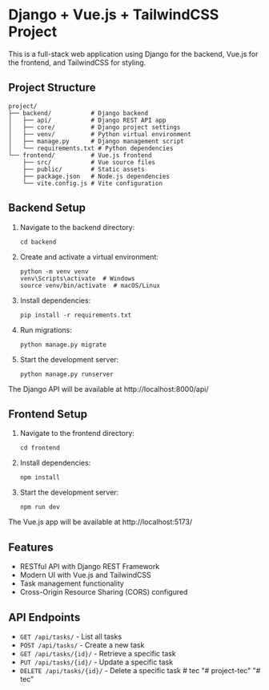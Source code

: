 # Django + Vue.js + TailwindCSS Project

This is a full-stack web application using Django for the backend, Vue.js for the frontend, and TailwindCSS for styling.

## Project Structure

```
project/
├── backend/           # Django backend
│   ├── api/           # Django REST API app
│   ├── core/          # Django project settings
│   ├── venv/          # Python virtual environment
│   ├── manage.py      # Django management script
│   └── requirements.txt # Python dependencies
└── frontend/          # Vue.js frontend
    ├── src/           # Vue source files
    ├── public/        # Static assets
    ├── package.json   # Node.js dependencies
    └── vite.config.js # Vite configuration
```

## Backend Setup

1. Navigate to the backend directory:
   ```
   cd backend
   ```

2. Create and activate a virtual environment:
   ```
   python -m venv venv
   venv\Scripts\activate  # Windows
   source venv/bin/activate  # macOS/Linux
   ```

3. Install dependencies:
   ```
   pip install -r requirements.txt
   ```

4. Run migrations:
   ```
   python manage.py migrate
   ```

5. Start the development server:
   ```
   python manage.py runserver
   ```

The Django API will be available at http://localhost:8000/api/

## Frontend Setup

1. Navigate to the frontend directory:
   ```
   cd frontend
   ```

2. Install dependencies:
   ```
   npm install
   ```

3. Start the development server:
   ```
   npm run dev
   ```

The Vue.js app will be available at http://localhost:5173/

## Features

- RESTful API with Django REST Framework
- Modern UI with Vue.js and TailwindCSS
- Task management functionality
- Cross-Origin Resource Sharing (CORS) configured

## API Endpoints

- `GET /api/tasks/` - List all tasks
- `POST /api/tasks/` - Create a new task
- `GET /api/tasks/{id}/` - Retrieve a specific task
- `PUT /api/tasks/{id}/` - Update a specific task
- `DELETE /api/tasks/{id}/` - Delete a specific task # tec
"# project-tec" 
"# tec" 
